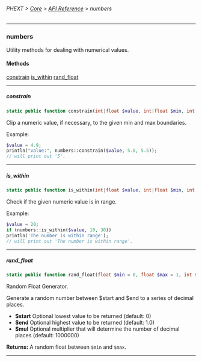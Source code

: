 ###### PHEXT > [Core](../README.md) > [API Reference](index.md) > numbers
------
### numbers
Utility methods for dealing with numerical values.
#### Methods
[constrain](#constrain)
[is_within](#is_within)
[rand_float](#rand_float)

------
##### constrain
```php
static public function constrain(int|float $value, int|float $min, int|float $max) : int|float
```
Clip a numeric value, if necessary, to the given min and max boundaries.

Example:

``` php
$value = 4.9;
println("value:", numbers::constrain($value, 5.0, 5.5));
// will print out '5'.
```


------
##### is_within
```php
static public function is_within(int|float $value, int|float $min, int|float $max) : bool
```
Check if the given numeric value is in range.

Example:

``` php
$value = 20;
if (numbers::is_within($value, 10, 30))
println('The number is within range');
// will print out 'The number is within range'.
```


------
##### rand_float
```php
static public function rand_float(float $min = 0, float $max = 1, int $mul = 1000000) : float
```
Random Float Generator.

Generate a random number between $start and $end to a series of decimal places.

- **$start** Optional lowest value to be returned (default: 0)
- **$end** Optional highest value to be returned (default: 1.0)
- **$mul** Optional multiplier that will determine the number of decimal places (default: 1000000)

**Returns:**  A random float between `$min` and `$max`.


------
